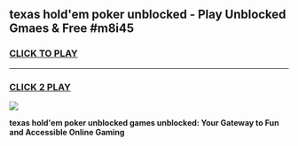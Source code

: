 
## texas hold'em poker unblocked - Play Unblocked Gmaes & Free #m8i45
<h3>
<a href="https://news.freeplayer.one?title=texas_hold'em_poker_unblocked&ref=26F">CLICK TO PLAY</a></h3>
<hr>

<h3>
<a href="https://news.freeplayer.one?title=texas_hold'em_poker_unblocked&ref=26F">CLICK 2 PLAY</a>
  
</h3>

<a href="https://news.freeplayer.one?title=texas_hold'em_poker_unblocked&ref=26F/"><img src="https://clearcache.store/games.png"></a>


**texas hold'em poker unblocked games unblocked: Your Gateway to Fun and Accessible Online Gaming**
